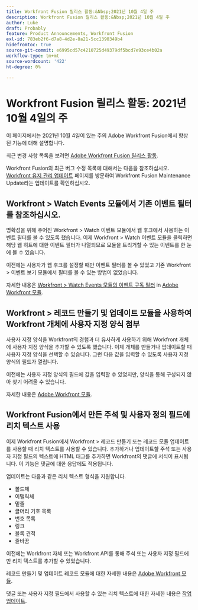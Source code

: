 ```yaml
---
title: Workfront Fusion 릴리스 활동:&Nbsp;2021년 10월 4일 주
description: Workfront Fusion 릴리스 활동:&Nbsp;2021년 10월 4일 주
author: Luke
draft: Probably
feature: Product Announcements, Workfront Fusion
exl-id: 783eb2f6-d7a8-4d2e-8a21-5cc1390349b4
hidefromtoc: true
source-git-commit: e6995cd57c4210725d49379df5bcd7e93ce4b02a
workflow-type: tm+mt
source-wordcount: '422'
ht-degree: 0%

---
```


# Workfront Fusion 릴리스 활동: 2021년 10월 4일의 주

이 페이지에서는 2021년 10월 4일이 있는 주의 Adobe Workfront Fusion에서 향상된 기능에 대해 설명합니다.

최근 변경 사항 목록을 보려면 [Adobe Workfront Fusion 릴리스 활동](../../../product-announcements/product-releases/fusion-release-activity/fusion-release-activity.md).

Workfront Fusion의 최근 버그 수정 목록에 대해서는 다음을 참조하십시오. [Workfront 유지 관리 업데이트](https://experienceleague.adobe.com/docs/workfront-known-issues/releases/current-updates.html) 페이지를 방문하여 Workfront Fusion Maintenance Update라는 업데이트를 확인하십시오.

## Workfront > Watch Events 모듈에서 기존 이벤트 필터 를 참조하십시오.

명확성을 위해 주어진 Workfront > Watch 이벤트 모듈에서 웹 후크에서 사용하는 이벤트 필터를 볼 수 있도록 했습니다. 이제 Workfront > Watch 이벤트 모듈을 클릭하면 해당 웹 히트에 대한 이벤트 필터가 나열되므로 모듈을 트리거할 수 있는 이벤트를 한 눈에 볼 수 있습니다.

이전에는 사용자가 웹 후크를 설정할 때만 이벤트 필터를 볼 수 있었고 기존 Workfront > 이벤트 보기 모듈에서 필터를 볼 수 있는 방법이 없었습니다.

자세한 내용은 [Workfront > Watch Events 모듈의 이벤트 구독 필터](../../../workfront-fusion/apps-and-their-modules/workfront-modules.md#event) in [Adobe Workfront 모듈](../../../workfront-fusion/apps-and-their-modules/workfront-modules.md).

## Workfront > 레코드 만들기 및 업데이트 모듈을 사용하여 Workfront 개체에 사용자 지정 양식 첨부

사용자 지정 양식을 Workfront의 경험과 더 유사하게 사용하기 위해 Workfront 개체에 사용자 지정 양식을 추가할 수 있도록 했습니다. 이제 개체를 만들거나 업데이트할 때 사용자 지정 양식을 선택할 수 있습니다. 그런 다음 값을 입력할 수 있도록 사용자 지정 양식의 필드가 열립니다.

이전에는 사용자 지정 양식의 필드에 값을 입력할 수 있었지만, 양식을 통해 구성되지 않아 찾기 어려울 수 있습니다.

자세한 내용은 [Adobe Workfront 모듈](../../../workfront-fusion/apps-and-their-modules/workfront-modules.md).

## Workfront Fusion에서 만든 주석 및 사용자 정의 필드에 리치 텍스트 사용

이제 Workfront Fusion에서 Workfront > 레코드 만들기 또는 레코드 모듈 업데이트 를 사용할 때 리치 텍스트를 사용할 수 있습니다. 추가하거나 업데이트할 주석 또는 사용자 지정 필드의 텍스트에 HTML 태그를 추가하면 Workfront의 댓글에 서식이 표시됩니다. 이 기능은 댓글에 대한 응답에도 적용됩니다.

업데이트는 다음과 같은 리치 텍스트 형식을 지원합니다.

* 볼드체
* 이탤릭체
* 밑줄
* 글머리 기호 목록
* 번호 목록
* 링크
* 블록 견적
* 줄바꿈

이전에는 Workfront 자체 또는 Workfront API를 통해 주석 또는 사용자 지정 필드에만 리치 텍스트를 추가할 수 있었습니다.

레코드 만들기 및 업데이트 레코드 모듈에 대한 자세한 내용은 [Adobe Workfront 모듈](../../../workfront-fusion/apps-and-their-modules/workfront-modules.md).

댓글 또는 사용자 지정 필드에서 사용할 수 있는 리치 텍스트에 대한 자세한 내용은 [작업 업데이트](../../../workfront-basics/updating-work-items-and-viewing-updates/update-work.md).
